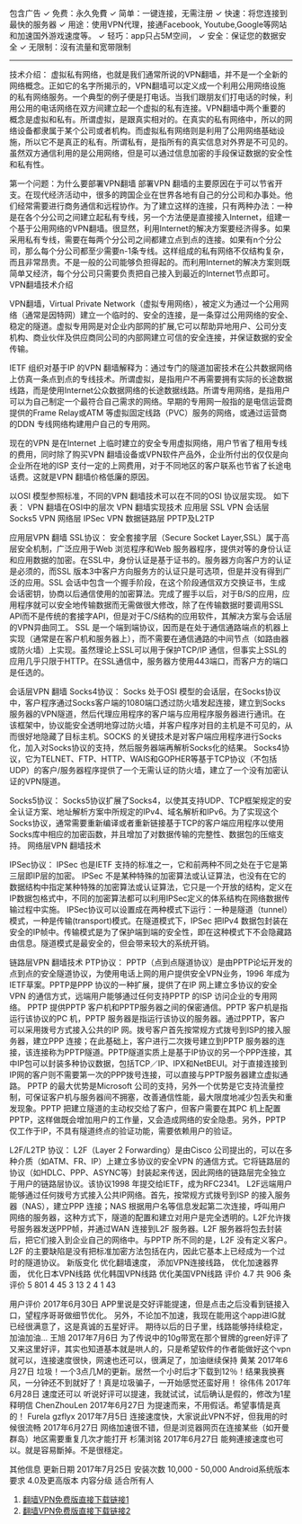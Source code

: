 

包含广告
✓ 免费：永久免費
✓ 简单：一键连接，无需注册
✓ 快速：将您连接到最快的服务器
✓ 用途：使用VPN代理，接通Facebook, Youtube,Google等网站和加速国外游戏速度等。
✓ 轻巧：app只占5M空间，
✓ 安全：保证您的数据安全
✓ 无限制：沒有流量和宽带限制

-----------------------------------------------------------------

技术介绍：
虚拟私有网络，也就是我们通常所说的VPN翻墙，并不是一个全新的网络概念。正如它的名字所揭示的，VPN翻墙可以定义成一个利用公用网络设施的私有网络服务。一个典型的例子便是打电话。当我们跟朋友们打电话的时候，利用公用的电话网络在双方间建立起一个虚拟的私有连接。VPN翻墙中两个重要的概念是虚拟和私有。所谓虚拟，是跟真实相对的。在真实的私有网络中，所以的网络设备都隶属于某个公司或者机构。而虚拟私有网络则是利用了公用网络基础设施，所以它不是真正的私有。所谓私有，是指所有的真实信息对外界是不可见的。虽然双方通信利用的是公用网络，但是可以通过信息加密的手段保证数据的安全性和私有性。

第一个问题：为什么要部署VPN翻墙
部署VPN 翻墙的主要原因在于可以节省开支。在现代经济活动中，很多的跨国企业在世界各地有自己的分公司和办事处。他们经常需要进行商务通信和远程协作。为了建立这样的连接，只有两种办法：一种是在各个分公司之间建立起私有专线，另一个方法便是直接接入Internet，组建一个基于公用网络的VPN翻墙。很显然，利用Internet的解决方案要经济得多。如果采用私有专线，需要在每两个分公司之间都建立点到点的连接。如果有n个分公司，那么每个分公司都至少需要n-1条专线。这样组成的私有网络不仅结构复杂，而且非常昂贵。不是一般的公司能够负担得起的。而利用Internet的解决方案则既简单又经济，每个分公司只需要负责把自己接入到最近的Internet节点即可。
VPN翻墙技术介绍

VPN翻墙，Virtual Private Network（虚拟专用网络），被定义为通过一个公用网络（通常是因特网）建立一个临时的、安全的连接，是一条穿过公用网络的安全、稳定的隧道。虚拟专用网是对企业内部网的扩展,它可以帮助异地用户、公司分支机构、商业伙伴及供应商同公司的内部网建立可信的安全连接，并保证数据的安全传输。

IETF 组织对基于IP 的VPN 翻墙解释为：通过专门的隧道加密技术在公共数据网络上仿真一条点到点的专线技术。所谓虚拟，是指用户不再需要拥有实际的长途数据线路，而是使用Internet公众数据网络的长途数据线路。所谓专用网络，是指用户可以为自己制定一个最符合自己需求的网络。早期的专用网一般指的是电信运营商提供的Frame Relay或ATM 等虚拟固定线路（PVC）服务的网络，或通过运营商的DDN 专线网络构建用户自己的专用网。

现在的VPN 是在Internet 上临时建立的安全专用虚拟网络，用户节省了租用专线的费用，同时除了购买VPN 翻墙设备或VPN软件产品外，企业所付出的仅仅是向企业所在地的ISP 支付一定的上网费用，对于不同地区的客户联系也节省了长途电话费。这就是VPN 翻墙价格低廉的原因。

以OSI 模型参照标准，不同的VPN 翻墙技术可以在不同的OSI 协议层实现。
如下表： VPN 翻墙在OSI中的层次 VPN 翻墙实现技术
应用层 SSL VPN
会话层 Socks5 VPN
网络层 IPSec VPN
数据链路层 PPTP及L2TP


应用层VPN 翻墙
SSL协议：
安全套接字层（Secure Socket Layer,SSL）属于高层安全机制，广泛应用于Web 浏览程序和Web 服务器程序，提供对等的身份认证和应用数据的加密。在SSL中，身份认证是基于证书的。服务器方向客户方的认证是必须的，而SSL 版本3中客户方向服务方的认证只是可选项，但是并没有得到广泛的应用。SSL 会话中包含一个握手阶段，在这个阶段通信双方交换证书，生成会话密钥，协商以后通信使用的加密算法。完成了握手以后，对于B/S的应用，应用程序就可以安全地传输数据而无需做很大修改，除了在传输数据时要调用SSL API而不是传统的套接字API，但是对于C/S结构的应用软件，其解决方案与会话层的VPN异曲同工。
SSL 是一个端到端协议，因而是在处于通信通路端点的机器上实现（通常是在客户机和服务器上），而不需要在通信通路的中间节点（如路由器或防火墙）上实现。虽然理论上SSL可以用于保护TCP/IP 通信，但事实上SSL的应用几乎只限于HTTP。在SSL通信中，服务器方使用443端口，而客户方的端口是任选的。

会话层VPN 翻墙
Socks4协议：
Socks 处于OSI 模型的会话层，在Socks协议中，客户程序通过Socks客户端的1080端口透过防火墙发起连接，建立到Socks服务器的VPN隧道，然后代理应用程序的客户端与应用程序服务器进行通讯。在该框架中，协议能安全透明地穿过防火墙，并客户程序对目的主机是不可见的，从而很好地隐藏了目标主机。SOCKS 的关键技术是对客户端应用程序进行Socks化，加入对Socks协议的支持，然后服务器端再解析Socks化的结果。
Socks4协议，它为TELNET、FTP、HTTP、WAIS和GOPHER等基于TCP协议（不包括UDP）的客户/服务器程序提供了一个无需认证的防火墙，建立了一个没有加密认证的VPN隧道。

Socks5协议：
Socks5协议扩展了Socks4，以使其支持UDP、TCP框架规定的安全认证方案、地址解析方案中所规定的IPv4、域名解析和IPv6。为了实现这个Socks协议，通常需要重新编译或者重新链接基于TCP的客户端应用程序以使用Socks库中相应的加密函数，并且增加了对数据传输的完整性、数据包的压缩支持。
网络层VPN 翻墙技术

IPSec协议：
IPSec 也是IETF 支持的标准之一，它和前两种不同之处在于它是第三层即IP层的加密。 IPSec 不是某种特殊的加密算法或认证算法，也没有在它的数据结构中指定某种特殊的加密算法或认证算法，它只是一个开放的结构，定义在IP数据包格式中，不同的加密算法都可以利用IPSec定义的体系结构在网络数据传输过程中实施。
IPSec协议可以设置成在两种模式下运行：一种是隧道（tunnel）模式，一种是传输(transport)模式。在隧道模式下，IPSec 把IPv4 数据包封装在安全的IP帧中。传输模式是为了保护端到端的安全性，即在这种模式下不会隐藏路由信息。隧道模式是最安全的，但会带来较大的系统开销。

链路层VPN 翻墙技术
PTP协议：
PPTP（点到点隧道协议）是由PPTP论坛开发的点到点的安全隧道协议，为使用电话上网的用户提供安全VPN业务，1996 年成为IETF草案。PPTP是PPP 协议的一种扩展，提供了在IP 网上建立多协议的安全VPN 的通信方式，远端用户能够通过任何支持PPTP 的ISP 访问企业的专用网络。
PPTP 提供PPTP 客户机和PPTP服务器之间的保密通信。PPTP 客户机是指运行该协议的PC 机，PPTP 服务器是指运行该协议的服务器。通过PPTP，客户可以采用拨号方式接入公共的IP 网。拨号客户首先按常规方式拨号到ISP的接入服务器，建立PPP 连接；在此基础上，客户进行二次拨号建立到PPTP 服务器的连接，该连接称为PPTP隧道。PPTP隧道实质上是基于IP协议的另一个PPP连接，其中IP包可以封装多种协议数据，包括TCP／IP、IPX和NetBEUI。对于直接连接到IP网的客户则不需要第一次的PPP拨号连接，可以直接与PPTP服务器建立虚拟通路。
PPTP 的最大优势是Microsoft 公司的支持，另外一个优势是它支持流量控制，可保证客户机与服务器间不拥塞，改善通信性能，最大限度地减少包丢失和重发现象。PPTP 把建立隧道的主动权交给了客户，但客户需要在其PC 机上配置PPTP，这样做既会增加用户的工作量，又会造成网络的安全隐患。另外，PPTP 仅工作于IP，不具有隧道终点的验证功能，需要依赖用户的验证。

L2F/L2TP 协议：
L2F（Layer 2 Forwarding）是由Cisco 公司提出的，可以在多种介质（如ATM、FR、IP）上建立多协议的安全VPN 的通信方式。它将链路层的协议（如HDLC、PPP、ASYNC等）封装起来传送，因此网络的链路层完全独立于用户的链路层协议。该协议1998 年提交给IETF，成为RFC2341。
L2F远端用户能够通过任何拨号方式接入公共IP网络。首先，按常规方式拨号到ISP 的接入服务器（NAS），建立PPP 连接；NAS 根据用户名等信息发起第二次连接，呼叫用户网络的服务器，这种方式下，隧道的配置和建立对用户是完全透明的。L2F允许拨号服务器发送PPP帧，并通过WAN 连接到L2F 服务器。L2F 服务器将包去封装后，把它们接入到企业自己的网络中。与PPTP 所不同的是，L2F 没有定义客户。
L2F 的主要缺陷是没有把标准加密方法包括在内，因此它基本上已经成为一个过时的隧道协议。
新版变化
优化翻墙速度，
添加VPN连接线路，
优化加速器界面，
优化日本VPN线路
优化韩国VPN线路
优化美国VPN线路
评价
4.7
共 906 条评价
5 801
4 45
3 13
2 4
1 43

用户评价
2017年6月30日
APP里说是交好评能提速，但是点击之后没看到链接入口，望程序哥哥做细节优化。 另外，不论加不加速，我现在能用这个app进IG就已经很满意了，这是真诚的五星好评。 期待以后的日子里，线路能够持续稳定，加油加油…
王旭 2017年7月6日
为了传说中的10g带宽在那个冒牌的green好评了又来这里好评，其实也知道基本就是哄人的，只是希望软件的作者能做好这个vpn就可以，连接速度很快，网速也还可以，很满足了，加油继续保持
黄某 2017年6月27日
垃圾！一个3点几M的更新。居然一个小时后才下载到12％！结果我换赛风，一分钟还不到就好了！真是垃圾骗子，一开始感觉还蛮好用！
徐伟伟 2017年6月28日
速度还可以 听说好评可以提速，我就试试，试后确认是假的，修改为1星
释明信 ChenZhouLen 2017年6月27日
为提速而来，不用假话。希望事情是真的！
Furela gzflyx 2017年7月5日
连接速度快，大家说此VPN不好，但我用的时候很流畅
2017年6月27日
网络加速很不错，但是浏览器网页在连接某些（如开曼群岛）地区需要重复几次才能打开
杉蒲浏铭 2017年6月27日
能夠連接速度也可以。就是容易斷掉。不是很穩定。

其他信息
更新日期
2017年7月25日
安装次数
10,000 - 50,000
Android系统版本要求
4.0及更高版本
内容分级
适合所有人

1. [翻墙VPN免费版直接下载链接1](https://apkpure.com/%E7%BF%BB%E5%A2%99-vpn%EF%BC%88%E5%85%8D%E8%B4%B9%E7%89%88%EF%BC%89/lantern.super.a201705231136.vpn/download?from=details)
1. [翻墙VPN免费版直接下载链接2](https://apps.evozi.com/apk-downloader/?id=lantern.super.a201705231136.vpn)
